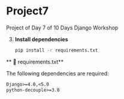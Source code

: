 # Project7
Project of Day 7 of 10 Days Django Workshop

3. **Install dependencies**
   ```bash
   pip install -r requirements.txt

**   📄 requirements.txt**

The following dependencies are required:

```txt
Django>=4.0,<5.0
python-decouple>=3.8
